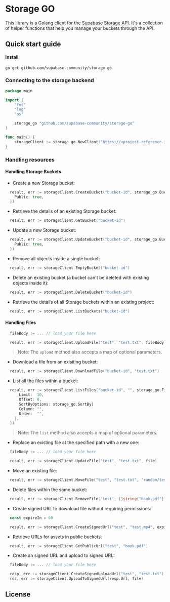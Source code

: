 # Storage GO

This library is a Golang client for the [Supabase Storage API](https://supabase.com/docs/guides/storage). It's a collection of helper functions that help you manage your buckets through the API.

## Quick start guide

#### Install

```shell
go get github.com/supabase-community/storage-go
```

### Connecting to the storage backend

```go
package main

import (
	"fmt"
	"log"
	"os"

	storage_go "github.com/supabase-community/storage-go"
)

func main() {
	storageClient := storage_go.NewClient("https://<project-reference-id>.supabase.co/storage/v1", "<project-secret-api-key>", nil)
}
```

### Handling resources

#### Handling Storage Buckets

- Create a new Storage bucket:

```go
  result, err := storageClient.CreateBucket("bucket-id", storage_go.BucketOptions{
    Public: true,
  })
```

- Retrieve the details of an existing Storage bucket:

```go
  result, err := storageClient.GetBucket("bucket-id")
```

- Update a new Storage bucket:

```go
  result, err := storageClient.UpdateBucket("bucket-id", storage_go.BucketOptions{
    Public: true,
  })
```

- Remove all objects inside a single bucket:

```go
  result, err := storageClient.EmptyBucket("bucket-id")
```

- Delete an existing bucket (a bucket can't be deleted with existing objects inside it):

```go
  result, err := storageClient.DeleteBucket("bucket-id")
```

- Retrieve the details of all Storage buckets within an existing project:

```go
  result, err := storageClient.ListBuckets("bucket-id")
```

#### Handling Files

```go
  fileBody := ... // load your file here

  result, err := storageClient.UploadFile("test", "test.txt", fileBody)
```

> Note: The `upload` method also accepts a map of optional parameters.

- Download a file from an exisiting bucket:

```go
  result, err := storageClient.DownloadFile("bucket-id", "test.txt")
```

- List all the files within a bucket:

```go
  result, err := storageClient.ListFiles("bucket-id", "", storage_go.FileSearchOptions{
      Limit:  10,
      Offset: 0,
      SortByOptions: storage_go.SortBy{
      Column: "",
      Order:  "",
    },
  })
```

> Note: The `list` method also accepts a map of optional parameters.

- Replace an existing file at the specified path with a new one:

```go
  fileBody := ... // load your file here

  result, err := storageClient.UpdateFile("test", "test.txt", file)
```

- Move an existing file:

```go
  result, err := storageClient.MoveFile("test", "test.txt", "random/test.txt")
```

- Delete files within the same bucket:

```go
  result, err := storageClient.RemoveFile("test", []string{"book.pdf"})
```

- Create signed URL to download file without requiring permissions:

```go
  const expireIn = 60

  result, err := storageClient.CreateSignedUrl("test", "test.mp4", expireIn)
```

- Retrieve URLs for assets in public buckets:

```go
  result, err := storageClient.GetPublicUrl("test", "book.pdf")
```

- Create an signed URL and upload to signed URL:

```go
  fileBody := ... // load your file here

  resp, err := storageClient.CreateSignedUploadUrl("test", "test.txt")
  res, err := storageClient.UploadToSignedUrl(resp.Url, file)
```

## License

<!-- I don't know which to use, but explicitly stating the license would be a big help -->
